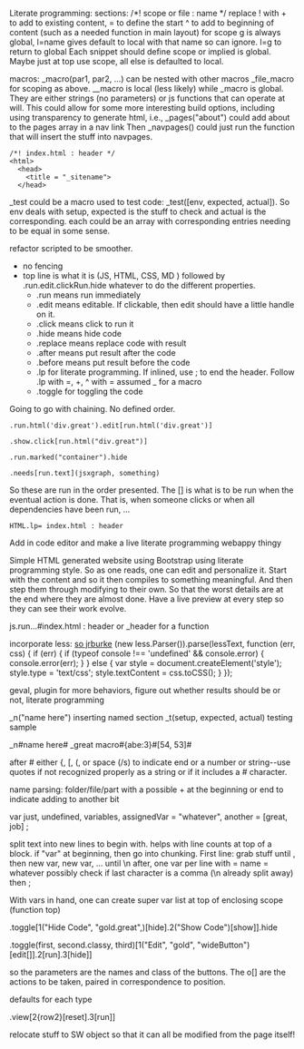Literate programming: 
  sections: /*! scope or file : name  */  replace ! with + to add to existing content, = to define the start ^ to add to beginning of content (such as a needed function in main layout)  for scope g is always global, l=name  gives default to local with that name so can ignore. l=g to return to global Each snippet should define scope or implied is global. Maybe just at top use scope, all else is defaulted to local.
  
  macros:  _macro(par1, par2, ...)  can be nested with other macros _file_macro for scoping as above. __macro is local (less likely) while _macro is global.  They are either strings (no parameters) or js functions that can operate at will.  This could allow for some more interesting build options, including using transparency to generate html, i.e., 
    _pages("about")
    could add about to the pages array in a nav link
    Then _navpages() could just run the function that will insert the stuff into navpages. 
  
    /*! index.html : header */
    <html>
      <head>
        <title = "_sitename">
      </head>

_test could be a macro used to test code:  _test([env, expected, actual]). So env deals with setup, expected is the stuff to check and actual is the corresponding. each could be an array with corresponding entries needing to be equal in some sense.  


refactor scripted to be smoother. 

  * no fencing
  * top line is what it is (JS, HTML, CSS, MD ) followed by .run.edit.clickRun.hide whatever to do the different properties.
      * .run  means run immediately
      * .edit means editable. If clickable, then edit should have a little handle on it.
      * .click means click to run it
      * .hide means hide code
      * .replace means replace code with result
      * .after means put result after the code
      * .before means put result before the code
      * .lp for literate programming. If inlined, use ; to end the header. Follow .lp with  =, +, ^ with = assumed _ for a macro
      * .toggle for toggling the code

Going to go with chaining. No defined order. 

    .run.html('div.great').edit[run.html('div.great')]

    .show.click[run.html("div.great")]

    .run.marked("container").hide

    .needs[run.text](jsxgraph, something)


So these are run in the order presented. The [] is what is to be run when the eventual action is done. That is, when someone clicks or when all dependencies have been run, ... 
  
    HTML.lp= index.html : header
    
    
  
Add in code editor and make a live literate programming webappy thingy
  
Simple HTML generated website using Bootstrap using literate programming style. So as one reads, one can edit and personalize it. Start with the content and so it then compiles to something meaningful. And then step them through modifying to their own. So that the worst details are at the end where they are almost done. Have a live preview at every step so they can see their work evolve. 

js.run...#index.html : header  or _header for a function

incorporate less: [so jrburke](http://stackoverflow.com/questions/5889901/requirejs-and-less)
(new less.Parser()).parse(lessText, function (err, css) {
  if (err) {
    if (typeof console !== 'undefined' && console.error) {
      console.error(err);
    }
  } else {
    var style = document.createElement('style');
    style.type = 'text/css';
    style.textContent = css.toCSS();
  }
});


geval, plugin for more behaviors, figure out whether results should be or not, literate programming

_n("name here")  inserting named section
_t(setup, expected, actual)  testing sample

_n#name here#
_great macro#{abe:3}#[54, 53]# 

after # either {, [, (, or space (/s) to indicate end or a number or string--use quotes if not recognized properly as a string or if it includes a # character. 


name parsing: folder/file/part  with a possible + at the beginning or end to indicate adding to another bit

var  just, undefined, variables,
  assignedVar = "whatever",
  another = [great, job]
;

split text into new lines to begin with. helps with line counts 
at top of a block.
if "var" at beginning, then go into chunking. 
First line: grab stuff until ,  then new var, new var, ...  until \n
after, one var per line with =    name = whatever possibly check if last character is a comma (\n already split away)
then ; 

With vars in hand, one can create super var list at top of enclosing scope (function top)

.toggle[1("Hide Code", "gold.great",)[hide].2("Show Code")[show]].hide

.toggle(first, second.classy, third)[1("Edit", "gold", "wideButton")[edit[]].2[run].3[hide]]

so the parameters are the names and class of the buttons. The o[] are the actions to be taken, paired in correspondence to position. 

defaults for each type

.view[2{row2}[reset].3[run]]

relocate stuff to SW object so that it can all be modified from the page itself!

